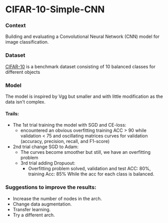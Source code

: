 # CIFAR-10-Simple-CNN
### Context
Building and evaluating a Convolutional Neural Network (CNN) model for image classification.
### Dataset 
[CIFAR-10](https://www.cs.toronto.edu/~kriz/cifar.html) is a benchmark dataset consisting of 10 balanced classes for different objects
### Model
The model is inspired by Vgg but smaller and with little modification as the data isn't complex.
#### Trails:
- The 1st trial training the model with SGD and CE-loss:
    -  encountered an obvious overfitting training ACC > 90 while validation < 75 and oscillating matrices curves for validation (accuracy, precision, recall, and F1-score)
- 2nd trial change SGD to Adam:
    - The curves become smoother but still, we have an overfitting problem
  - 3rd trial adding Dropuout:
     - Overfitting problem solved, validation and test ACC: 80%, training Acc: 85% While the acc for each class is balanced.

### Suggestions to improve the results:
- Increase the number of nodes in the arch.
- Change data augmentation.
- Transfer learning.
- Try a different arch.
